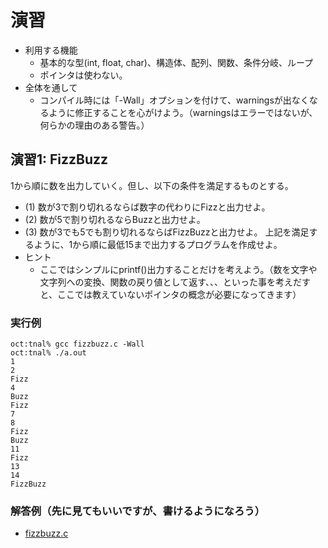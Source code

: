 # 演習

- 利用する機能
  - 基本的な型(int, float, char)、構造体、配列、関数、条件分岐、ループ
  - ポインタは使わない。
- 全体を通して
  - コンパイル時には「-Wall」オプションを付けて、warningsが出なくなるように修正することを心がけよう。（warningsはエラーではないが、何らかの理由のある警告。）

## 演習1: FizzBuzz
1から順に数を出力していく。但し、以下の条件を満足するものとする。
- (1) 数が3で割り切れるならば数字の代わりにFizzと出力せよ。
- (2) 数が5で割り切れるならBuzzと出力せよ。
- (3) 数が3でも5でも割り切れるならばFizzBuzzと出力せよ。
上記を満足するように、1から順に最低15まで出力するプログラムを作成せよ。
- ヒント
  - ここではシンプルにprintf()出力することだけを考えよう。（数を文字や文字列への変換、関数の戻り値として返す、、、といった事を考えだすと、ここでは教えていないポインタの概念が必要になってきます）

### 実行例
```
oct:tnal% gcc fizzbuzz.c -Wall
oct:tnal% ./a.out
1
2
Fizz
4
Buzz
Fizz
7
8
Fizz
Buzz
11
Fizz
13
14
FizzBuzz
```

### 解答例（先に見てもいいですが、書けるようになろう）
- [fizzbuzz.c](./fizzbuzz.c)
